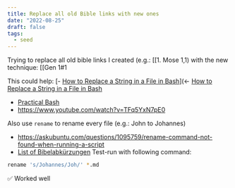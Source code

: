 ```yaml
---
title: Replace all old Bible links with new ones
date: "2022-08-25"
draft: false
tags:
  - seed
---
```


Trying to replace all old bible links I created (e.g.: [[1. Mose 1,1) with the
new technique: [[Gen 1#1

This could help: [-
[How to Replace a String in a File in Bash](https://linuxhint.com/replace_string_in_file_bash/)](<-
[How to Replace a String in a File in Bash](https://linuxhint.com/replace_string_in_file_bash/)

- [Practical Bash](https://www.youtube.com/watch?v=nyoZ8VeMEq0&list=PLShDm2AZYnK1SdG3dufPdCqk08sOahUBP&index=10)
- https://www.youtube.com/watch?v=TFq5YxN7pE0

Also use `rename` to rename every file (e.g.: John to Johannes)

- https://askubuntu.com/questions/1095759/rename-command-not-found-when-running-a-script
- [List of Bibelabkürzungen](https://www.die-bibel.de/bibeln/wissen-zur-bibel/inhalt-und-aufbau-der-bibel/abkuerzungen-der-bibel/)
  Test-run with following command:

```sh
rename 's/Johannes/Joh/' *.md
```

✅ Worked well
